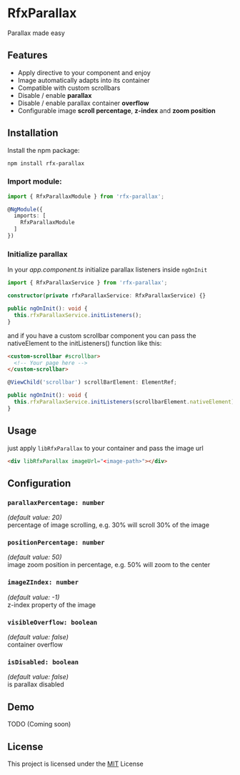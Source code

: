 # RfxParallax

Parallax made easy

## Features

- Apply directive to your component and enjoy
- Image automatically adapts into its container
- Compatible with custom scrollbars
- Disable / enable **parallax**
- Disable / enable parallax container **overflow**
- Configurable image **scroll percentage**, **z-index** and **zoom position**

## Installation

Install the npm package:
```bash
npm install rfx-parallax
```

### Import module:

```typescript
import { RfxParallaxModule } from 'rfx-parallax';

@NgModule({
  imports: [
    RfxParallaxModule
  ]
})
```

### Initialize parallax

In your *app.component.ts* initialize parallax listeners inside `ngOnInit`
```typescript
import { RfxParallaxService } from 'rfx-parallax';

constructor(private rfxParallaxService: RfxParallaxService) {}

public ngOnInit(): void {
  this.rfxParallaxService.initListeners();
}
```

and if you have a custom scrollbar component you can pass the nativeElement
to the initListeners() function like this:
```html
<custom-scrollbar #scrollbar>
  <!-- Your page here -->
</custom-scrollbar>
```
```typescript
@ViewChild('scrollbar') scrollBarElement: ElementRef;

public ngOnInit(): void {
  this.rfxParallaxService.initListeners(scrollbarElement.nativeElement);
}
```

## Usage

just apply `libRfxParallax` to your container and pass the image url
```html
<div libRfxParallax imageUrl="<image-path>"></div>
```

## Configuration

### ``parallaxPercentage: number``
*(default value: 20)*<br />
percentage of image scrolling, e.g. 30% will scroll 30% of the image

### ``positionPercentage: number``
*(default value: 50)*<br />
image zoom position in percentage, e.g. 50% will zoom to the center

### ``imageZIndex: number``
*(default value: -1)*<br />
z-index property of the image

### ``visibleOverflow: boolean``
*(default value: false)*<br />
container overflow

### ``isDisabled: boolean``
*(default value: false)*<br />
is parallax disabled

## Demo

TODO (Coming soon)

## License

This project is licensed under the [MIT](http://vjpr.mit-license.org) License
